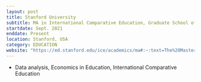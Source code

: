 ```yaml
---
layout: post
title: Stanford University
subtitle: MA in International Comparative Education, Graduate School of Education
startdate: Sept. 2021
enddate: Present
location: Stanford, USA
category: EDUCATION
website: "https://ed.stanford.edu/ice/academics/ma#:~:text=The%20Master's%20ICE%2FIEPA%20program,their%20areas%20of%20professional%20interests."
---
```

- Data analysis, Economics in Education, International Comparative Education